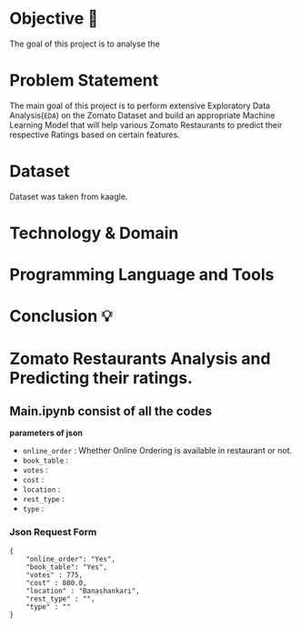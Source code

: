 # Objective 🎯

The goal of this project is to analyse the

# Problem Statement

The main goal of this project is to perform extensive Exploratory Data Analysis(`EDA`) on the Zomato Dataset and build an appropriate Machine Learning Model that will help various Zomato Restaurants to predict their respective Ratings based on certain features.

# Dataset

Dataset was taken from kaagle.

# Technology & Domain

# Programming Language and Tools

# Conclusion 💡

# Zomato Restaurants Analysis and Predicting their ratings.

## Main.ipynb consist of all the codes

**parameters of json**

- `online_order` : Whether Online Ordering is available in restaurant or not.
- `book_table` :
- `votes` :
- `cost` :
- `location` :
- `rest_type` :
- `type` :

### Json Request Form

```
{
    "online_order": "Yes",
    "book_table": "Yes",
    "votes" : 775,
    "cost" : 800.0,
    "location" : "Banashankari",
    "rest_type" : "",
    "type" : ""
}
```
